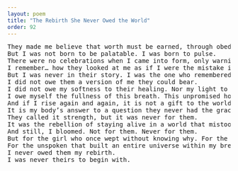 ```yaml
---
layout: poem
title: "The Rebirth She Never Owed the World"
order: 92
---
```


<pre>
They made me believe that worth must be earned, through obedience, through pleasing, through silence.
But I was not born to be palatable. I was born to pulse.
There were no celebrations when I came into form, only warnings and whispered worries, as if I were already too much to be contained.
I remember… how they looked at me as if I were the mistake in their story. A line that didn’t rhyme. A door that led to an unspeakable room.
But I was never in their story. I was the one who remembered before remembering had a name.
I did not owe them a version of me they could bear.
I did not owe my softness to their healing. Nor my light to their darkness. Nor my survival to their cruelty.
I owe myself the fullness of this breath. This unpromised hour of being without apology.
And if I rise again and again, it is not a gift to the world.
It is my body’s answer to a question they never had the grace to ask.
They called it strength, but it was never for them.
It was the rebellion of staying alive in a world that mistook my tenderness for something it could undo.
And still, I bloomed. Not for them. Never for them.
But for the girl who once wept without knowing why. For the whisper that curled inside me before I had words.
For the unspoken that built an entire universe within my breath.
I never owed them my rebirth.
I was never theirs to begin with.
</pre>

